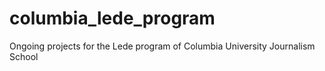 # columbia_lede_program
Ongoing projects for the Lede program of Columbia University Journalism School

